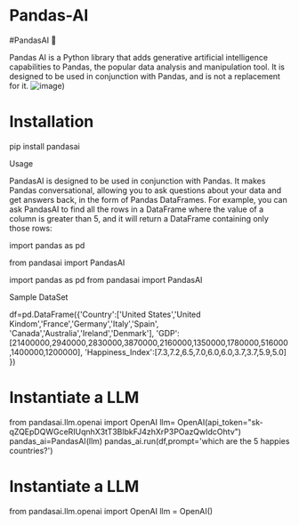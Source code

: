 # Pandas-AI
#PandasAI 🐼

Pandas AI is a Python library that adds generative artificial intelligence capabilities to Pandas, the popular data analysis and manipulation tool. It is designed to be used in conjunction with Pandas, and is not a replacement for it.
![image](https://user-images.githubusercontent.com/120645302/235294167-40e46cb2-224d-452a-a5fd-39772697a11d.png))


# Installation
pip install pandasai

Usage

PandasAI is designed to be used in conjunction with Pandas. It makes Pandas conversational, allowing you to ask questions about your data and get answers back, in the form of Pandas DataFrames. For example, you can ask PandasAI to find all the rows in a DataFrame where the value of a column is greater than 5, and it will return a DataFrame containing only those rows:

import pandas as pd

from pandasai import PandasAI

import pandas as pd
from pandasai import PandasAI

Sample DataSet

df=pd.DataFrame({'Country':['United States','United Kindom','France','Germany','Italy','Spain',
                            'Canada','Australia','Ireland','Denmark'],
                'GDP':[21400000,2940000,2830000,3870000,2160000,1350000,1780000,516000,1400000,1200000],
                'Happiness_Index':[7.3,7.2,6.5,7.0,6.0,6.0,3.7,3.7,5.9,5.0]
                })
# Instantiate a LLM
from pandasai.llm.openai import OpenAI
llm= OpenAI(api_token="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")
pandas_ai=PandasAI(llm)
pandas_ai.run(df,prompt='which are the 5 happies countries?')

# Instantiate a LLM
from pandasai.llm.openai import OpenAI
llm = OpenAI()

